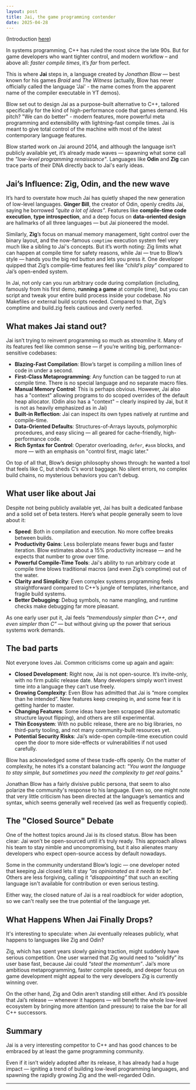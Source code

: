 ```yaml
---
layout: post
title: Jai, the game programming contender
date: 2025-04-28
---
```

(Introduction [here](/2025/04/20/after-cplusplus))

In systems programming, C++ has ruled the roost since the late 90s. But for game developers who want tighter control, and modern workflow – and above all: *faster compile times*, it’s *far* from perfect. 

This is where **Jai** steps in, a language created by *Jonathan Blow* — best known for his games *Braid* and *The Witness* (actually, Blow has never officially called the language 'Jai' - the name comes from the apparent name of the compiler executable in YT demos).

Blow set out to design Jai as a purpose-built alternative to C++, tailored specifically for the kind of high-performance code that games demand. His pitch? "We can do better" - modern features, more powerful meta programming and extensibility with lightning-fast compile times. Jai is meant to give total control of the machine with most of the latest contemporary language features.

Blow started work on Jai around 2014, and although the language isn’t publicly available yet, it’s already made waves — spawning what some call the *"low-level programming renaissance"*. Languages like **Odin** and **Zig** can trace parts of their DNA directly back to Jai's early ideas.

## Jai’s Influence: Zig, Odin, and the new wave

It’s hard to overstate how much Jai has quietly shaped the new generation of low-level languages. **Ginger Bill**, the creator of Odin, openly credits Jai, saying he borrowed *"quite a lot of ideas"*. Features like **compile-time code execution**, **type introspection**, and a deep focus on **data-oriented design** are hallmarks of all three languages — but Jai pioneered the model.

Similarly, **Zig**’s focus on manual memory management, tight control over the binary layout, and the now-famous `comptime` execution system feel very much like a sibling to Jai's concepts. But it’s worth noting: Zig limits what can happen at compile time for safety reasons, while Jai — true to Blow’s style — hands you the big red button and lets you press it. One developer quipped that Zig’s compile-time features feel like *"child’s play"* compared to Jai’s open-ended system.

In Jai, not only can you run arbitrary code during compilation (including, famously from his first demo, **running a game** at compile time), but you can script and tweak your entire build process inside your codebase. No Makefiles or external build scripts needed. Compared to that, Zig’s comptime and build.zig feels cautious and overly nerfed.

## What makes Jai stand out?

Jai isn’t trying to reinvent programming so much as *streamline* it. Many of its features feel like common sense — if you’re writing big, performance-sensitive codebases:

- **Blazing-Fast Compilation**: Blow’s target is compiling a million lines of code in under a second.
- **First-Class Metaprogramming**: Any function can be tagged to run at compile time. There is no special language and no separate macro files.
- **Manual Memory Control**: This is perhaps obvious. However, Jai also has a "context" allowing programs to do scoped overrides of the default heap allocator. (Odin also has a "context" – clearly inspired by Jai, but it is not as heavily emphasized as in Jai)
- **Built-in Reflection**: Jai can inspect its own types natively at runtime and compile-time.
- **Data-Oriented Defaults**: Structures-of-Arrays layouts, polymorphic procedures, and easy slicing — all geared for cache-friendly, high-performance code.
- **Rich Syntax for Control**: Operator overloading, `defer`, `#asm` blocks, and more — with an emphasis on "control first, magic later."

On top of all that, Blow’s design philosophy shows through: he wanted a tool that feels like C, but sheds C’s worst baggage. No silent errors, no complex build chains, no mysterious behaviors you can't debug.

## What user like about Jai

Despite not being publicly available yet, Jai has built a dedicated fanbase and a solid set of beta testers. Here’s what people generally seem to love about it:

- **Speed**: Both in compilation and execution. No more coffee breaks between builds.
- **Productivity Gains**: Less boilerplate means fewer bugs and faster iteration. Blow estimates about a 15% productivity increase — and he expects that number to grow over time.
- **Powerful Compile-Time Tools**: Jai's ability to run arbitrary code at compile time blows traditional macros (and even Zig’s comptime) out of the water.
- **Clarity and Simplicity**: Even complex systems programming feels straightforward compared to C++’s jungle of templates, inheritance, and fragile build systems.
- **Better Debugging**: Debug symbols, no name mangling, and runtime checks make debugging far more pleasant.

As one early user put it, Jai feels *“tremendously simpler than C++, and even simpler than C”* — but without giving up the power that serious systems work demands.

## The bad parts

Not everyone loves Jai. Common criticisms come up again and again:

- **Closed Development**: Right now, Jai is not open-source. It’s invite-only, with no firm public release date. Many developers simply won’t invest time into a language they can’t use freely.
- **Growing Complexity**: Even Blow has admitted that Jai is “more complex than he intended”. New features keep creeping in, and some fear it is getting harder to master.
- **Changing Features**: Some ideas have been scrapped (like automatic structure layout flipping), and others are still experimental.
- **Thin Ecosystem**: With no public release, there are no big libraries, no third-party tooling, and not many community-built resources yet.
- **Potential Security Risks**: Jai’s wide-open compile-time execution could open the door to more side-effects or vulnerabilities if not used carefully.

Blow has acknowledged some of these trade-offs openly. On the matter of complexity, he notes it’s a constant balancing act: *"You want the language to stay simple, but sometimes you need the complexity to get real gains."*

Jonathan Blow has a fairly divisive public persona, that seem to also polarize the community's response to his language. Even so, one might note that very little criticism has been directed at the language’s semantics and syntax, which seems generally well received (as well as frequently copied).

## The "Closed Source" Debate

One of the hottest topics around Jai is its closed status. Blow has been clear: Jai won’t be open-sourced until it’s truly ready. This approach allows his team to stay nimble and uncompromising, but it also alienates many developers who expect open-source access by default nowadays.

Some in the community understand Blow’s logic — one developer noted that keeping Jai closed lets it stay *"as opinionated as it needs to be"*. Others are less forgiving, calling it *“disappointing”* that such an exciting language isn't available for contribution or even serious testing.

Either way, the closed nature of Jai is a real roadblock for wider adoption, so we can't really see the true potential of the language yet.

## What Happens When Jai Finally Drops?

It's interesting to speculate: when Jai eventually releases publicly, what happens to languages like Zig and Odin?

Zig, which has spent years slowly gaining traction, might suddenly have serious competition. One user warned that Zig would need to “solidify” its user base fast, because Jai could *“steal the momentum”*. Jai’s more ambitious metaprogramming, faster compile speeds, and deeper focus on game development might appeal to the very developers Zig is currently winning over.

On the other hand, Zig and Odin aren’t standing still either. And it’s possible that Jai’s release — whenever it happens — will benefit the whole low-level ecosystem by bringing more attention (and pressure) to raise the bar for all C++ successors.

## Summary

Jai is a very interesting competitor to C++ and has good chances to be embraced by at least the game programming community.

Even if it isn’t widely adopted after its release, it has already had a huge impact — igniting a trend of building low-level programming languages, and spawning the rapidly growing Zig and the well-regarded Odin.

---
